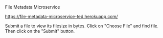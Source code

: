 File Metadata Microservice

https://file-metadata-microservice-ted.herokuapp.com/

Submit a file to view its filesize in bytes. Click on "Choose File" and find file. Then click on the "Submit" button.
